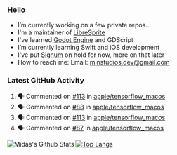 ### Hello

- I’m currently working on a few private repos...
- I'm a maintainer of [LibreSprite](https://github.com/LibreSprite/LibreSprite)
- I've learned [Godot Engine](https://godotengine.org/) and GDScript
- I’m currently learning Swift and iOS development
- I've put [Signum](https://github.com/MintStudios/Signum) on hold for now, more on that later
- How to reach me: Email: minstudios.dev@gmail.com

### Latest GitHub Activity
<!--START_SECTION:activity-->

1. 🗣 Commented on [#113](https://github.com/apple/tensorflow_macos/issues/113) in [apple/tensorflow_macos](https://github.com/apple/tensorflow_macos)
2. 🗣 Commented on [#88](https://github.com/apple/tensorflow_macos/issues/88) in [apple/tensorflow_macos](https://github.com/apple/tensorflow_macos)
3. 🗣 Commented on [#113](https://github.com/apple/tensorflow_macos/issues/113) in [apple/tensorflow_macos](https://github.com/apple/tensorflow_macos)
4. 🗣 Commented on [#87](https://github.com/apple/tensorflow_macos/issues/87) in [apple/tensorflow_macos](https://github.com/apple/tensorflow_macos)
<!--END_SECTION:activity-->

<img align="left" alt="Midas's Github Stats" src="https://github-readme-stats.vercel.app/api?username=MintStudios&show_icons=true&hide_border=true&count_private=true&theme=radical" />

[![Top Langs](https://github-readme-stats.vercel.app/api/top-langs/?username=MintStudios&hide_border=true&count_private=true&theme=radical)](https://github.com/anuraghazra/github-readme-stats)
